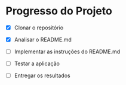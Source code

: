 # Progresso do Projeto

- [x] Clonar o repositório
- [x] Analisar o README.md
- [ ] Implementar as instruções do README.md
- [ ] Testar a aplicação
- [ ] Entregar os resultados

